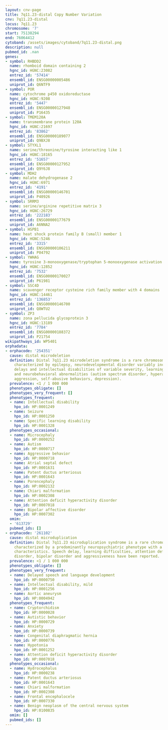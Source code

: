 ```yaml
---
layout: cnv-page
title: 7q11.23-distal Copy Number Variation
cnv: 7q11.23-distal
locus: 7q11.23
chromosome: '7'
start: 75138294
end: 76064412
cytoband: /assets/images/cytoband/7q11.23-distal.png
description: null
pubmed_id: .nan
genes:
- symbol: RHBDD2
  name: rhomboid domain containing 2
  hgnc_id: HGNC:23082
  entrez_id: '57414'
  ensembl_id: ENSG00000005486
  uniprot_id: Q6NTF9
- symbol: POR
  name: cytochrome p450 oxidoreductase
  hgnc_id: HGNC:9208
  entrez_id: '5447'
  ensembl_id: ENSG00000127948
  uniprot_id: P16435
- symbol: TMEM120A
  name: transmembrane protein 120A
  hgnc_id: HGNC:21697
  entrez_id: '83862'
  ensembl_id: ENSG00000189077
  uniprot_id: Q9BXJ8
- symbol: STYXL1
  name: serine/threonine/tyrosine interacting like 1
  hgnc_id: HGNC:18165
  entrez_id: '51657'
  ensembl_id: ENSG00000127952
  uniprot_id: Q9Y6J8
- symbol: MDH2
  name: malate dehydrogenase 2
  hgnc_id: HGNC:6971
  entrez_id: '4191'
  ensembl_id: ENSG00000146701
  uniprot_id: P40926
- symbol: SRRM3
  name: serine/arginine repetitive matrix 3
  hgnc_id: HGNC:26729
  entrez_id: '222183'
  ensembl_id: ENSG00000177679
  uniprot_id: A6NNA2
- symbol: HSPB1
  name: heat shock protein family B (small) member 1
  hgnc_id: HGNC:5246
  entrez_id: '3315'
  ensembl_id: ENSG00000106211
  uniprot_id: P04792
- symbol: YWHAG
  name: tyrosine 3-monooxygenase/tryptophan 5-monooxygenase activation protein gamma
  hgnc_id: HGNC:12852
  entrez_id: '7532'
  ensembl_id: ENSG00000170027
  uniprot_id: P61981
- symbol: SSC4D
  name: scavenger receptor cysteine rich family member with 4 domains
  hgnc_id: HGNC:14461
  entrez_id: '136853'
  ensembl_id: ENSG00000146700
  uniprot_id: Q8WTU2
- symbol: ZP3
  name: zona pellucida glycoprotein 3
  hgnc_id: HGNC:13189
  entrez_id: '7784'
  ensembl_id: ENSG00000188372
  uniprot_id: P21754
wikipathways_id: WP5401
orphadata:
- orphacode: '254351'
  cause: distal microdeletion
  definition: Distal 7q11.23 microdeletion syndrome is a rare chromosomal anomaly
    characterized by epilepsy, neurodevelopmental disorder variably including developmental
    delays and intellectual disabilities of variable severity, learning disability
    and neurobehavioral abnormalities (autism spectrum disorder, hyperactivity, impulsivity,
    aggression, self-abusive behaviors, depression).
  prevalence: <1 / 1 000 000
  phenotypes_obligate: []
  phenotypes_very_frequent: []
  phenotypes_frequent:
  - name: Intellectual disability
    hpo_id: HP:0001249
  - name: Seizure
    hpo_id: HP:0001250
  - name: Specific learning disability
    hpo_id: HP:0001328
  phenotypes_occasional:
  - name: Microcephaly
    hpo_id: HP:0000252
  - name: Autism
    hpo_id: HP:0000717
  - name: Aggressive behavior
    hpo_id: HP:0000718
  - name: Atrial septal defect
    hpo_id: HP:0001631
  - name: Patent ductus arteriosus
    hpo_id: HP:0001643
  - name: Porencephaly
    hpo_id: HP:0002132
  - name: Chiari malformation
    hpo_id: HP:0002308
  - name: Attention deficit hyperactivity disorder
    hpo_id: HP:0007018
  - name: Bipolar affective disorder
    hpo_id: HP:0007302
  omim:
  - '613729'
  pubmed_ids: []
- orphacode: '261102'
  cause: distal microduplication
  definition: Distal 7q11.23 microduplication syndrome is a rare chromosomal anomaly
    characterized by a predominantly neuropsychiatric phenotype with a few dysmorphic
    characteristics. Speech delay, learning difficulties, attention deficit hyperactivity
    disorder, bipolar disorder and aggressiveness have been reported.
  prevalence: <1 / 1 000 000
  phenotypes_obligate: []
  phenotypes_very_frequent:
  - name: Delayed speech and language development
    hpo_id: HP:0000750
  - name: Intellectual disability, mild
    hpo_id: HP:0001256
  - name: Aortic aneurysm
    hpo_id: HP:0004942
  phenotypes_frequent:
  - name: Cryptorchidism
    hpo_id: HP:0000028
  - name: Autistic behavior
    hpo_id: HP:0000729
  - name: Anxiety
    hpo_id: HP:0000739
  - name: Congenital diaphragmatic hernia
    hpo_id: HP:0000776
  - name: Hypotonia
    hpo_id: HP:0001252
  - name: Attention deficit hyperactivity disorder
    hpo_id: HP:0007018
  phenotypes_occasional:
  - name: Hydrocephalus
    hpo_id: HP:0000238
  - name: Patent ductus arteriosus
    hpo_id: HP:0001643
  - name: Chiari malformation
    hpo_id: HP:0002308
  - name: Frontal encephalocele
    hpo_id: HP:0007330
  - name: Benign neoplasm of the central nervous system
    hpo_id: HP:0100835
  omim: []
  pubmed_ids: []
---
```

